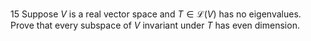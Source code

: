 15 Suppose $V$ is a real vector space and $T \in \mathcal{L}(V)$ has no eigenvalues. Prove that every subspace of $V$ invariant under $T$ has even dimension.
